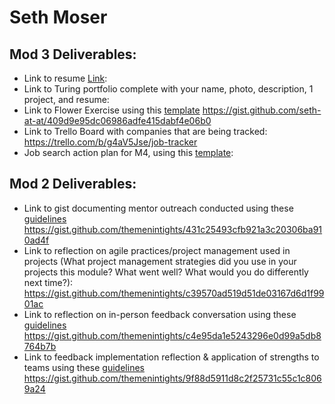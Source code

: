 # Seth Moser 

## Mod 3 Deliverables:

* Link to resume [Link](https://resume.creddle.io/resume/ixw63ikpmhw): 
* Link to Turing portfolio complete with your name, photo, description, 1 project, and resume:
* Link to Flower Exercise using this [template](https://github.com/turingschool/career-development-curriculum/blob/master/files/Career%20Unit%20-%20The%20Flower%20Diagram.pdf) https://gist.github.com/seth-at-at/409d9e95dc06986adfe415dabf4e06b0 
* Link to Trello Board with companies that are being tracked: https://trello.com/b/g4aV5Jse/job-tracker
* Job search action plan for M4, using this [template](https://github.com/turingschool/career-development-curriculum/blob/master/module_three/mod_4_action_plan_template.md):

## Mod 2 Deliverables:
* Link to gist documenting mentor outreach conducted using these [guidelines](https://github.com/turingschool/career-development-curriculum/blob/master/module_two/cold_outreach_i_guidelines.md)
https://gist.github.com/themenintights/431c25493cfb921a3c20306ba910ad4f
* Link to reflection on agile practices/project management used in projects (What project management strategies did you use in your projects this module? What went well? What would you do differently next time?):
https://gist.github.com/themenintights/c39570ad519d51de03167d6d1f9901ac
* Link to reflection on in-person feedback conversation using these [guidelines](https://github.com/turingschool/career-development-curriculum/blob/master/module_two/feedback_conversation_reflection_guidelines.md)
https://gist.github.com/themenintights/c4e95da1e5243296e0d99a5db8764b7b
* Link to feedback implementation reflection & application of strengths to teams using these [guidelines](https://github.com/turingschool/career-development-curriculum/blob/master/module_two/feedback_implementation_strengths_reflection.md)
https://gist.github.com/themenintights/9f88d5911d8c2f25731c55c1c8069a24
